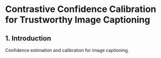 # Contrastive Confidence Calibration for Trustworthy Image Captioning

## 1. Introduction 

Confidence estimation and calibration for image captioning. 

